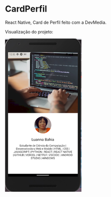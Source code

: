 # CardPerfil
React Native, Card de Perfil feito com a DevMedia.

Visualização do projeto:


<img width=50% src="./assets/CardPerfil App.png"/>
